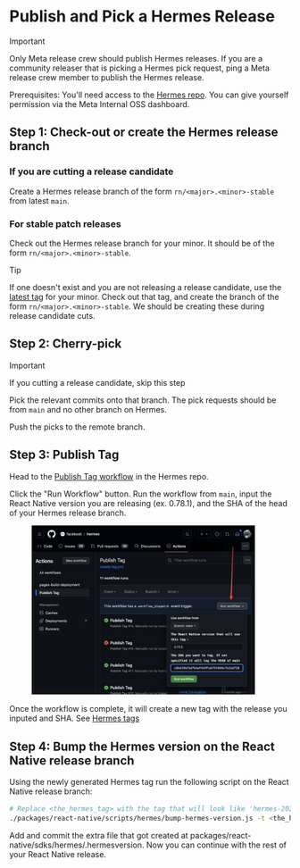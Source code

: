 # Publish and Pick a Hermes Release

> [!Important]
> Only Meta release crew should publish Hermes releases. If you are a community releaser that is picking a Hermes pick request, ping a Meta release crew member to publish the Hermes release.

Prerequisites: You'll need access to the [Hermes repo](https://github.com/facebook/hermes). You can give yourself permission via the Meta Internal OSS dashboard.

## Step 1: Check-out or create the Hermes release branch

### If you are cutting a release candidate
Create a Hermes release branch of the form `rn/<major>.<minor>-stable` from latest `main`.

### For stable patch releases

Check out the Hermes release branch for your minor. It should be of the form `rn/<major>.<minor>-stable`.

> [!Tip]
> If one doesn't exist and you are not releasing a release candidate, use the [latest tag](https://github.com/facebook/hermes/tags) for your minor. Check out that tag, and create the branch of the form `rn/<major>.<minor>-stable`. We should be creating these during release candidate cuts.

## Step 2: Cherry-pick

> [!Important]
> If you cutting a release candidate, skip this step

Pick the relevant commits onto that branch. The pick requests should be from `main` and no other branch on Hermes.

Push the picks to the remote branch.

## Step 3: Publish Tag

Head to the [Publish Tag workflow](https://github.com/facebook/hermes/actions/workflows/create-tag.yml) in the Hermes repo.

Click the "Run Workflow" button. Run the workflow from `main`, input the React Native version you are releasing (ex. 0.78.1), and the SHA of the head of your Hermes release branch.

<figure>
<img src="../assets/hermes_publish_tag.png" width="400" />
</figure>

Once the workflow is complete, it will create a new tag with the release you inputed and SHA. See [Hermes tags](https://github.com/facebook/hermes/tags)


## Step 4: Bump the Hermes version on the React Native release branch

Using the newly generated Hermes tag run the following script on the React Native release branch:

```bash
# Replace <the_hermes_tag> with the tag that will look like 'hermes-2022-07-20-RNv0.70.0-bc97c5399e0789c0a323f8e1431986e207a9e8ba'
./packages/react-native/scripts/hermes/bump-hermes-version.js -t <the_hermes_tag>
```

Add and commit the extra file that got created at packages/react-native/sdks/hermes/.hermesversion. Now you can continue with the rest of your React Native release.
